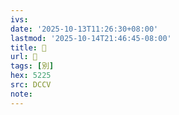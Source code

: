 ```yaml
---
ivs:
date: '2025-10-13T11:26:30+08:00'
lastmod: '2025-10-14T21:46:45-08:00'
title: 󰐿
url: 󰐿
tags: [別]
hex: 5225
src: DCCV
note:
---
```

